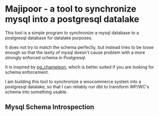 # Majipoor - a tool to synchronize mysql into a postgresql datalake

This tool is a simple program to synchronize a mysql database to a postgresql database
for datalake purposes. 

It does not try to match the schema perfectly, but instead tries to be loose enough so that 
the laxity of mysql doesn't cause problem with a more strongly enforced schema in Postgresql.

It is inspired by [pg_chameleon](https://pgchameleon.org/), which is better suited if you 
are looking for schema enforcement.

I am building this tool to synchronize a woocommerce system into a postgresql datalake, 
so that I can reliably run dbt to transform WP/WC's schema into something usable.

## Mysql Schema Introspection